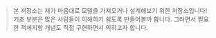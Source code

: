 > 본 저장소는 제가 마음대로 모델을 가져오거나 설계해보기 위한 저장소입니다! 기초 부분은 많은 사람들이 이해하기 쉽도록 만들어볼까 합니다. 그러면서 필요한 객체지향 개념도 직접 구현하면서 익히고자 합니다.